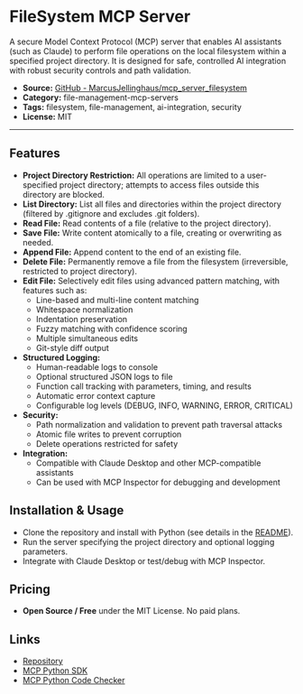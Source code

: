 # FileSystem MCP Server

A secure Model Context Protocol (MCP) server that enables AI assistants (such as Claude) to perform file operations on the local filesystem within a specified project directory. It is designed for safe, controlled AI integration with robust security controls and path validation.

- **Source:** [GitHub - MarcusJellinghaus/mcp_server_filesystem](https://github.com/MarcusJellinghaus/mcp_server_filesystem)
- **Category:** file-management-mcp-servers
- **Tags:** filesystem, file-management, ai-integration, security
- **License:** MIT

---

## Features

- **Project Directory Restriction:** All operations are limited to a user-specified project directory; attempts to access files outside this directory are blocked.
- **List Directory:** List all files and directories within the project directory (filtered by .gitignore and excludes .git folders).
- **Read File:** Read contents of a file (relative to the project directory).
- **Save File:** Write content atomically to a file, creating or overwriting as needed.
- **Append File:** Append content to the end of an existing file.
- **Delete File:** Permanently remove a file from the filesystem (irreversible, restricted to project directory).
- **Edit File:** Selectively edit files using advanced pattern matching, with features such as:
  - Line-based and multi-line content matching
  - Whitespace normalization
  - Indentation preservation
  - Fuzzy matching with confidence scoring
  - Multiple simultaneous edits
  - Git-style diff output
- **Structured Logging:**
  - Human-readable logs to console
  - Optional structured JSON logs to file
  - Function call tracking with parameters, timing, and results
  - Automatic error context capture
  - Configurable log levels (DEBUG, INFO, WARNING, ERROR, CRITICAL)
- **Security:**
  - Path normalization and validation to prevent path traversal attacks
  - Atomic file writes to prevent corruption
  - Delete operations restricted for safety
- **Integration:**
  - Compatible with Claude Desktop and other MCP-compatible assistants
  - Can be used with MCP Inspector for debugging and development

## Installation & Usage

- Clone the repository and install with Python (see details in the [README](https://github.com/MarcusJellinghaus/mcp_server_filesystem#installation)).
- Run the server specifying the project directory and optional logging parameters.
- Integrate with Claude Desktop or test/debug with MCP Inspector.

## Pricing

- **Open Source / Free** under the MIT License. No paid plans.

## Links
- [Repository](https://github.com/MarcusJellinghaus/mcp_server_filesystem)
- [MCP Python SDK](https://github.com/MarcusJellinghaus/mcp_python_sdk)
- [MCP Python Code Checker](https://github.com/MarcusJellinghaus/mcp_python_code_checker)

